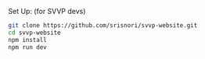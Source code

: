 Set Up: (for SVVP devs) 
```bash
git clone https://github.com/srisnori/svvp-website.git
cd svvp-website
npm install
npm run dev
```
